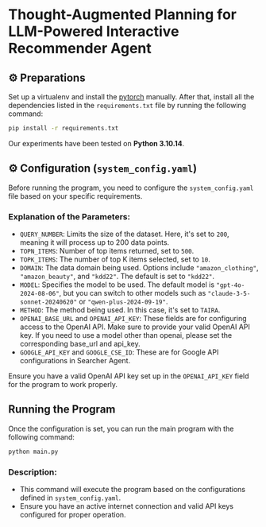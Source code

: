 <h1>Thought-Augmented Planning for LLM-Powered Interactive Recommender Agent</h1>


## ⚙    Preparations
Set up a virtualenv and install the [pytorch](https://pytorch.org/get-started/previous-versions/) manually. After that, install all the dependencies listed in the `requirements.txt` file by running the following command:

```bash
pip install -r requirements.txt
```
Our experiments have been tested on **Python 3.10.14**.
## ⚙️ Configuration (`system_config.yaml`)

Before running the program, you need to configure the `system_config.yaml` file based on your specific requirements.


### Explanation of the Parameters:
- `QUERY_NUMBER`: Limits the size of the dataset. Here, it's set to `200`, meaning it will process up to 200 data points.
- `TOPN_ITEMS`: Number of top items returned, set to `500`.
- `TOPK_ITEMS`: The number of top K items selected, set to `10`.
- `DOMAIN`: The data domain being used. Options include `"amazon_clothing"`, `"amazon_beauty"`, and `"kdd22"`. The default is set to `"kdd22"`.
- `MODEL`: Specifies the model to be used. The default model is `"gpt-4o-2024-08-06"`, but you can switch to other models such as `"claude-3-5-sonnet-20240620"` or `"qwen-plus-2024-09-19"`.
- `METHOD`: The method being used. In this case, it's set to `TAIRA`.
- `OPENAI_BASE_URL` and `OPENAI_API_KEY`: These fields are for configuring access to the OpenAI API. Make sure to provide your valid OpenAI API key. If you need to use a model other than openai, please set the corresponding base_url and api_key.
- `GOOGLE_API_KEY` and `GOOGLE_CSE_ID`: These are for Google API configurations in Searcher Agent.

Ensure you have a valid OpenAI API key set up in the `OPENAI_API_KEY` field for the program to work properly.
<p id="Run"></p>  

## Running the Program

Once the configuration is set, you can run the main program with the following command:

```bash
python main.py
```
### Description:
- This command will execute the program based on the configurations defined in `system_config.yaml`.
- Ensure you have an active internet connection and valid API keys configured for proper operation.


[//]: # (## 💰 Simulation Cost)

[//]: # (🛎️ Note that all the experiments are powered by ChatGPT-3.5, and a complete simulation involving 1000 users would cost approximately $16. &#40;$0.016/User&#41;)


